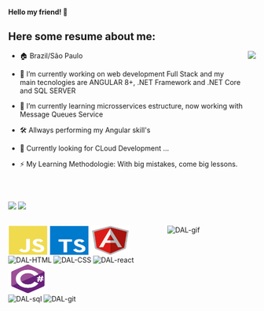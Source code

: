 #### Hello my friend! 🖖  
##  Here some resume about me:

  <a href="https://github.com/dalmasiof"><a/>
  <img align="right" height="180em"  src="https://github-readme-stats.vercel.app/api/top-langs/?username=dalmasiof&layout=compact&langs_count=7&theme=highcontrast"/>

  <div width="20" align="left">
  
- 🏠 Brazil/São Paulo<br/>
  
- 🔭 I’m currently working on web development Full Stack and my
  <br> main tecnologies are ANGULAR 8+, .NET Framework and .NET Core and SQL SERVER<br/>
 
- 🌱 I’m currently learning microsservices estructure, now working with Message Queues Service<br/>
  
-  🛠 Allways performing my Angular skill's<br>
 
- 👀 Currently looking for CLoud Development ...<br/>
 
- ⚡ My Learning Methodologie: With big mistakes, come big lessons. 
    <br/>
  </div>               

<br/>
<br/>

  <a href = "mailto:dalmasiof@gmail.com"><img src="https://img.shields.io/badge/-Gmail-%23333?style=for-the-badge&logo=gmail&logoColor=white" target="_blank"></a>
  <a href="https://www.linkedin.com/in/dalmasio-fernandes-de-oliveira-filho-741a74147/" target="_blank"><img src="https://img.shields.io/badge/-LinkedIn-%230077B5?style=for-the-badge&logo=linkedin&logoColor=white" target="_blank"></a> 
  
## 
  
<img align="right" alt="DAL-gif" height="140" width="180" src="https://gist.githubusercontent.com/patevs/b007a0e98fb216438d4cbf559fac4166/raw/88f20c9d749d756be63f22b09f3c4ac570bc5101/programming.gif">

<p>

  <img align="center" alt="DAL-Js" height="60" width="80" src="https://raw.githubusercontent.com/devicons/devicon/master/icons/javascript/javascript-plain.svg">
  <img align="center" alt="DAL-Ts" height="60" width="80" src="https://raw.githubusercontent.com/devicons/devicon/master/icons/typescript/typescript-plain.svg">
  <img align="center" alt="DAL-angular" height="60" width="80" src="https://raw.githubusercontent.com/devicons/devicon/master/icons/angularjs/angularjs-original.svg">
  <img align="center" alt="DAL-HTML" height="60" width="80" src="https://cdn.jsdelivr.net/gh/devicons/devicon/icons/html5/html5-original.svg">
  <img align="center" alt="DAL-CSS" height="60" width="80" src="https://cdn.jsdelivr.net/gh/devicons/devicon/icons/css3/css3-original.svg">
  <img align="center" alt="DAL-react" height="60" width="80" src="https://cdn.jsdelivr.net/gh/devicons/devicon/icons/react/react-original.svg">
  <img align="center" alt="DAL-Csharp" height="60" width="80" src="https://raw.githubusercontent.com/devicons/devicon/master/icons/csharp/csharp-original.svg">
  <br>
  <img align="center" alt="DAL-sql" height="60" width="80" src="https://cdn.jsdelivr.net/gh/devicons/devicon/icons/mysql/mysql-original.svg" />
  <img align="center" alt="DAL-git" height="60" width="80" src="https://cdn.jsdelivr.net/gh/devicons/devicon/icons/git/git-original.svg" />
</p>

     
     
